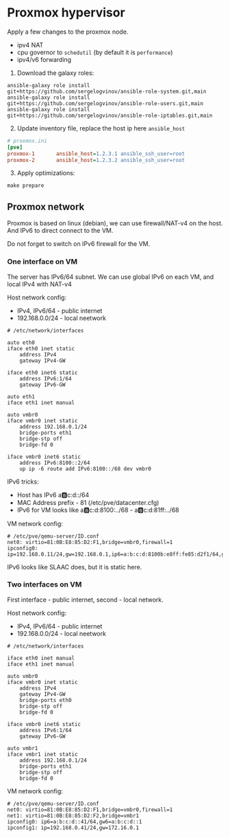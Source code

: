 # Proxmox hypervisor

Apply a few changes to the proxmox node.
* ipv4 NAT
* cpu governor to `schedutil` (by default it is `performance`)
* ipv4/v6 forwarding

1. Download the galaxy roles:

```shell
ansible-galaxy role install git+https://github.com/sergelogvinov/ansible-role-system.git,main
ansible-galaxy role install git+https://github.com/sergelogvinov/ansible-role-users.git,main
ansible-galaxy role install git+https://github.com/sergelogvinov/ansible-role-iptables.git,main
```

2. Update inventory file, replace the host ip here `ansible_host`

```ini
# proxmox.ini
[pve]
proxmox-1       ansible_host=1.2.3.1 ansible_ssh_user=root
proxmox-2       ansible_host=1.2.3.2 ansible_ssh_user=root
```

3. Apply optimizations:

```shell
make prepare
```

## Proxmox network

Proxmox is based on linux (debian), we can use firewall/NAT-v4 on the host.
And IPv6 to direct connect to the VM.

Do not forget to switch on IPv6 firewall for the VM.

### One interface on VM

The server has IPv6/64 subnet.
We can use global IPv6 on each VM, and local IPv4 with NAT-v4

Host network config:

* IPv4, IPv6/64 - public internet
* 192.168.0.0/24 - local neetwork

```config
# /etc/network/interfaces

auto eth0
iface eth0 inet static
    address IPv4
    gateway IPv4-GW

iface eth0 inet6 static
    address IPv6:1/64
    gateway IPv6-GW

auto eth1
iface eth1 inet manual

auto vmbr0
iface vmbr0 inet static
    address 192.168.0.1/24
    bridge-ports eth1
    bridge-stp off
    bridge-fd 0

iface vmbr0 inet6 static
    address IPv6:8100::2/64
    up ip -6 route add IPv6:8100::/68 dev vmbr0
```

IPv6 tricks:

* Host has IPv6 a:b:c:d::/64
* MAC Address prefix - 81 (/etc/pve/datacenter.cfg)
* IPv6 for VM looks like a:b:c:d:8100:../68 - a:b:c:d:81ff:../68

VM network config:

```config
# /etc/pve/qemu-server/ID.conf
net0: virtio=81:0B:E8:85:D2:F1,bridge=vmbr0,firewall=1
ipconfig0: ip=192.168.0.11/24,gw=192.168.0.1,ip6=a:b:c:d:8100b:e8ff:fe85:d2f1/64,gw6=a:b:c:d:8100::2
```

IPv6 looks like SLAAC does, but it is static here.

### Two interfaces on VM

First interface - public internet,
second - local network.

Host network config:

* IPv4, IPv6/64 - public internet
* 192.168.0.0/24 - local neetwork

```config
# /etc/network/interfaces

iface eth0 inet manual
iface eth1 inet manual

auto vmbr0
iface vmbr0 inet static
    address IPv4
    gateway IPv4-GW
    bridge-ports eth0
    bridge-stp off
    bridge-fd 0

iface vmbr0 inet6 static
    address IPv6:1/64
    gateway IPv6-GW

auto vmbr1
iface vmbr1 inet static
    address 192.168.0.1/24
    bridge-ports eth1
    bridge-stp off
    bridge-fd 0
```

VM network config:

```config
# /etc/pve/qemu-server/ID.conf
net0: virtio=81:0B:E8:85:D2:F1,bridge=vmbr0,firewall=1
net1: virtio=81:0B:E8:85:D2:F2,bridge=vmbr1
ipconfig0: ip6=a:b:c:d::41/64,gw6=a:b:c:d::1
ipconfig1: ip=192.168.0.41/24,gw=172.16.0.1
```
